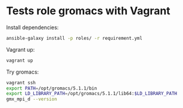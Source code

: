 Tests role gromacs with Vagrant
===============================

Install dependencies:

```bash
ansible-galaxy install -p roles/ -r requirement.yml
```

Vagrant up:

```bash
vagrant up
```

Try gromacs:

```bash
vagrant ssh
export PATH=/opt/gromacs/5.1.1/bin
export LD_LIBRARY_PATH=/opt/gromacs/5.1.1/lib64:$LD_LIBRARY_PATH
gmx_mpi_d --version
```

